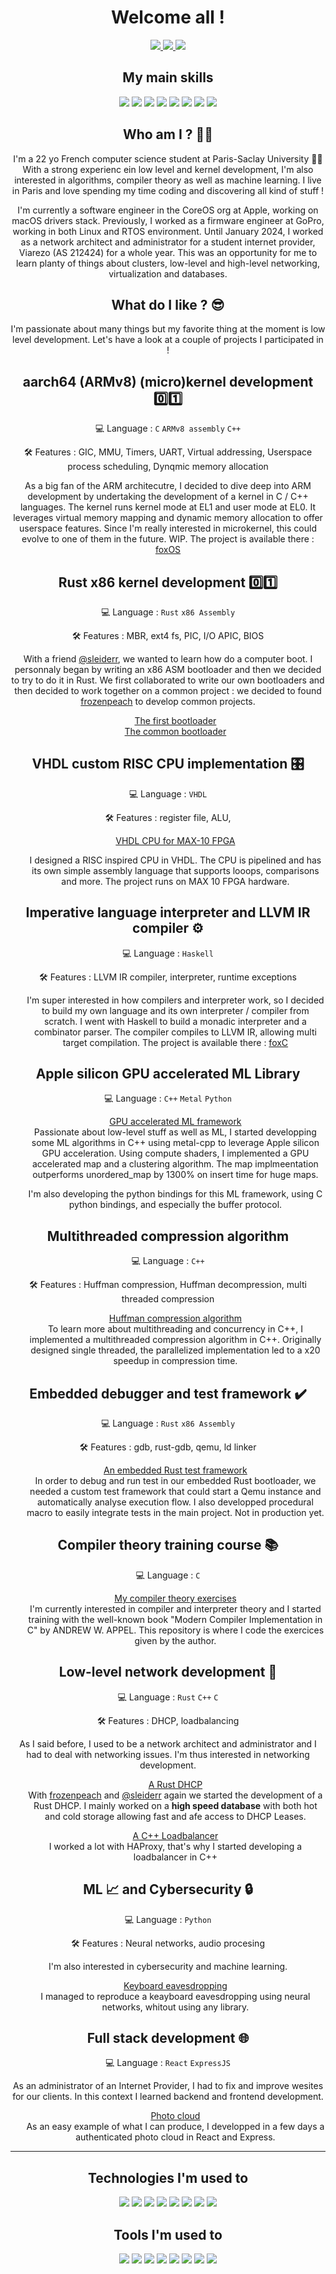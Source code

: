 <h1 align="center" >Welcome all !</h1>

<p align="center">
  <a href="https://www.linkedin.com/in/raphael-faure">
  <img src="https://img.shields.io/badge/linkedin-%230077B5.svg?style=for-the-badge&logo=linkedin&logoColor=white" >
  </a>
  <a href="https://twitter.com/raphFaur">
  <img src="https://img.shields.io/badge/X-%23000000.svg?style=for-the-badge&logo=X&logoColor=white" >
  </a>
  <a href="https://t.me/fwsub">
  <img src="https://img.shields.io/badge/Telegram-2CA5E0?style=for-the-badge&logo=telegram&logoColor=white" >
  </a>
</p>

<h2 align="center" > My main skills </h2>
<p align="center">
  <img src="https://img.shields.io/badge/c-%2300599C.svg?style=for-the-badge&logo=c&logoColor=white" />
  <img src="https://img.shields.io/badge/c++-%2300599C.svg?style=for-the-badge&logo=c%2B%2B&logoColor=white" />
  <img src="https://img.shields.io/badge/rust-%23000000.svg?style=for-the-badge&logo=rust&logoColor=white" />
  <img src="https://img.shields.io/badge/Python-14354C?style=for-the-badge&logo=python&logoColor=white" />
  <img src="https://img.shields.io/badge/Haskell-5e5086?style=for-the-badge&logo=haskell&logoColor=white" />
  <img src="https://img.shields.io/badge/assembly%20script-%23000000.svg?style=for-the-badge&logo=assemblyscript&logoColor=white"/>
  <img src="https://img.shields.io/badge/javascript-%23323330.svg?style=for-the-badge&logo=javascript&logoColor=%23F7DF1E"/>
  <img src="https://img.shields.io/badge/Qiskit-%236929C4.svg?style=for-the-badge&logo=Qiskit&logoColor=white" />
</p>

<h2 align="center" >Who am I ? 🧑‍💻 </h2>
<p align="center">
I'm a 22 yo French computer science student at Paris-Saclay University 👨‍🎓 With a strong experienc ein low level and kernel development, I'm also interested in algorithms, compiler theory as well as machine learning. I live in Paris and love spending my time coding and discovering all kind of stuff ! </p>

<p align="center">
I'm currently a software engineer in the CoreOS org at Apple, working on macOS drivers stack. Previously, I worked as a firmware engineer at GoPro, working in both Linux and RTOS environment.
Until January 2024, I worked as a network architect and administrator for a student internet provider, Viarezo (AS 212424) for a whole year. This was an opportunity for me to learn planty of things about clusters, low-level and high-level networking, virtualization and databases.
</p>


<h2 align="center" > What do I like ? 😎 </h2>
<p align="center">
I'm passionate about many things but my favorite thing at the moment is low level development. Let's have a look at a couple of projects I participated in !
</p>

<!-- 
Kernel dev
-->

<h2 align="center" > aarch64 (ARMv8) (micro)kernel development 0️⃣1️⃣ </h2>

<p align="center" > 💻 Language : <code>C</code> <code>ARMv8 assembly</code> <code>C++</code> </p> 
<p align="center" > 🛠️ Features : GIC, MMU, Timers, UART, Virtual addressing, Userspace process scheduling, Dynqmic memory allocation  </p> 
<p align="center">
As a big fan of the ARM architecutre, I decided to dive deep into ARM development by undertaking the development of a kernel in C / C++ languages. The kernel runs kernel mode at EL1 and user mode at EL0. It leverages virtual memory mapping and dynamic memory allocation to offer userspace features. Since I'm really interested in microkernel, this could evolve to one of them in the future. WIP.
The project is available there :  <a href="https://github.com/raphfaur/foxOS.git">foxOS</a>

</p>



<h2 align="center" > Rust x86 kernel development 0️⃣1️⃣ </h2>

<p align="center" > 💻 Language : <code>Rust</code> <code>x86 Assembly</code> </p> 
<p align="center" > 🛠️ Features : MBR, ext4 fs, PIC, I/O APIC, BIOS </p> 
<p align="center">
With a friend <a href="https://github.com/sleiderr">@sleiderr</a>, we wanted to learn how do a computer boot. I personnaly began by writing an x86 ASM bootloader and then we decided to try to do it in Rust. We first collaborated to write our own bootloaders and then decided to work together on a common project : we decided to found <a href="https://github.com/frozenpeach-dev">frozenpeach</a> to develop common projects.
</p>
<ul list-style-type="none" align="center">
  <a href = "https://github.com/raphfaur/bootloader" > The first bootloader </a> <br/>
  <a href = "https://github.com/frozenpeach-dev/bootloader" > The common bootloader </a>
</ul>


<!-- VHDL CPU 
-->
<h2 align="center" > VHDL custom RISC CPU implementation 🎛️ </h2> 
<p align="center" > 💻 Language : <code>VHDL</code></p> 
<p align="center" > 🛠️ Features : register file, ALU,  </p> 

<ul list-style-type="none" align="center">
  <a href = "https://github.com/raphfaur/cpu" > VHDL CPU for MAX-10 FPGA  </a>
  <p>
  I designed a RISC inspired CPU in VHDL. The CPU is pipelined and has its own simple assembly language that supports looops, comparisons and more.  
  The project runs on MAX 10 FPGA hardware.
  </p>
</ul>



<!-- Haskell compiler
-->

<h2 align="center" > Imperative language interpreter and LLVM IR compiler ⚙️ </h2> 
<p align="center" > 💻 Language : <code>Haskell</code></p> 
<p align="center" > 🛠️ Features : LLVM IR compiler, interpreter, runtime exceptions</p> 

<ul list-style-type="none" align="center">
  <p>
  I'm super interested in how compilers and interpreter work, so I decided to build my own language and its own interpreter / compiler from scratch. I went with Haskell to build a monadic interpreter and a combinator parser. The compiler compiles to LLVM IR, allowing multi target compilation. The project is available there : <a href = "https://github.com/raphfaur/foxC.git" > foxC </a>
  </p>
</ul>


<!-- Apple silicon GPU accelerated ML Library
-->

<h2 align="center" > Apple silicon GPU accelerated ML Library </h2> 
<p align="center" > 💻 Language : <code>C++</code> <code>Metal</code> <code>Python</code></p> 

<ul list-style-type="none" align="center">
  <p>
    <a href = "https://github.com/raphfaur/metal_ml.git" > GPU accelerated ML framework </a> <br/>
    Passionate about low-level stuff as well as ML, I started developping some ML algorithms in C++ using metal-cpp to leverage Apple silicon GPU acceleration. Using compute shaders, I implemented a GPU accelerated map and a clustering algorithm. The map implmeentation outperforms unordered_map by 1300% on insert time for huge maps.
  </p>
  <p>
    I'm also developing the python bindings for this ML framework, using C python bindings, and especially the buffer protocol.
  </p>
</ul>

<!-- Various algorithms
-->

<h2 align="center" > Multithreaded compression algorithm </h2> 
<p align="center" > 💻 Language : <code>C++</code>
<p align="center" > 🛠️ Features : Huffman compression, Huffman decompression, multi threaded compression </p> 

<ul list-style-type="none" align="center">
  <p>
    <a href = "https://github.com/raphfaur/compressor.git" > Huffman compression algorithm </a> <br/>
    To learn more about multithreading and concurrency in C++, I implemented a multithreaded compression algorithm in C++. Originally designed single threaded, the parallelized implementation led to a x20 speedup in compression time.
  </p>
</ul>



<!-- 
Debugger
-->

<h2 align="center" > Embedded debugger and test framework ✔️ </h2> 
<p align="center" > 💻 Language : <code>Rust</code> <code>x86 Assembly</code> </p> 
<p align="center" > 🛠️ Features : gdb, rust-gdb, qemu, ld linker</p> 

<ul list-style-type="none" align="center">
  <p>
    <a href = "https://github.com/frozenpeach-dev/debugger" > An embedded Rust test framework </a> <br/>
    In order to debug and run test in our embedded Rust bootloader, we needed a custom test framework that could start a Qemu instance and automatically analyse execution flow.
    I also developped procedural macro to easily integrate tests in the main project. Not in production yet.
  </p>
</ul>


<!-- 
Compiler
-->

<h2 align="center" > Compiler theory training course 📚 </h2> 
<p align="center" > 💻 Language : <code>C</code></p> 

<ul list-style-type="none" align="center">
  <p>
    <a href = "https://github.com/raphfaur/compiler" > My compiler theory exercises </a> <br/>
    I'm currently interested in compiler and interpreter theory and I started training with the well-known book "Modern Compiler Implementation in C" by ANDREW W. APPEL. This repository is where I code the exercices given by the author.
  </p>
</ul>

<!-- 
Network dev
-->

<h2 align="center" > Low-level network development 🔌 </h2> 
<p align="center" > 💻 Language : <code>Rust</code> <code>C++</code> <code>C</code> </p> 
<p align="center" > 🛠️ Features : DHCP, loadbalancing</p> 
<p align="center">
As I said before, I used to be a network architect and administrator and I had to deal with networking issues. I'm thus interested in networking development. 
</p>
<ul list-style-type="none" align="center">
  <p>
    <a href = "https://github.com/frozenpeach-dev/dhcp" > A Rust DHCP </a> <br/>
    With <a href="https://github.com/frozenpeach-dev">frozenpeach</a> and <a href="https://github.com/sleiderr">@sleiderr</a> again we started the development of a Rust DHCP. I mainly worked on a <strong>high speed database</strong> with both hot and cold storage allowing fast and afe access to DHCP Leases.
  </p>

  <p>
    <a href = "https://github.com/raphfaur/loadbalancer" > A C++ Loadbalancer </a> <br>
  I worked a lot with HAProxy, that's why I started developing a loadbalancer in C++
  </p>
</ul>

<!-- 
Python ML and Cyber
-->

<h2 align="center" > ML 📈 and Cybersecurity 🔒</h2> 
<p align="center" > 
  💻 Language : <code>Python</code>  
</p> 
<p align="center" > 🛠️ Features : Neural networks, audio procesing</p> 
<p align="center">
I'm also interested in cybersecurity and machine learning.
</p>
<ul list-style-type="none" align="center">
  <p>
    <a href = "https://github.com/raphfaur/keyboard-eavesdropping" > Keyboard eavesdropping</a> <br/>
    I managed to reproduce a keayboard eavesdropping using neural networks, whitout using any library.
  </p>
</ul>

<!-- 
Web dev
-->

<h2 align="center" > Full stack development 🌐 </h2> 
<p align="center" > 💻 Language : <code>React</code> <code>ExpressJS</code></p> 
<p align="center">
As an administrator of an Internet Provider, I had to fix and improve wesites for our clients. In this context I learned backend and frontend development.
</p>
<ul list-style-type="none" align="center">
  <p>
    <a href = "https://github.com/raphfaur/frozencloud" > Photo cloud </a> <br/>
    As an easy example of what I can produce, I developped in a few days a authenticated photo cloud in React and Express.
  </p>
</ul>

<hr>

<h2 align="center" > Technologies I'm used to </h2>
<p align="center">
  <img src="https://img.shields.io/badge/mysql-%2300f.svg?style=for-the-badge&logo=mysql&logoColor=white" />
  <img src="https://img.shields.io/badge/MariaDB-003545?style=for-the-badge&logo=mariadb&logoColor=white">
  <img src="https://img.shields.io/badge/Openstack-%23f01742.svg?style=for-the-badge&logo=openstack&logoColor=white"/>
  <img src="https://img.shields.io/badge/kubernetes-%23326ce5.svg?style=for-the-badge&logo=kubernetes&logoColor=white"/>
  <img src="https://img.shields.io/badge/nginx-%23009639.svg?style=for-the-badge&logo=nginx&logoColor=white" />
  <img src="https://img.shields.io/badge/datadog-%23632CA6.svg?style=for-the-badge&logo=datadog&logoColor=white" />
  <img src="https://img.shields.io/badge/ovh-%23123F6D.svg?style=for-the-badge&logo=ovh&logoColor=#123F6D" />
  <img src="https://img.shields.io/badge/ubiquiti-%230559C9.svg?style=for-the-badge&logo=ubiquiti&logoColor=white" />
</p>

<h2 align="center" > Tools I'm used to </h2>
<p align="center">
  <img src="https://img.shields.io/badge/NeoVim-%2357A143.svg?&style=for-the-badge&logo=neovim&logoColor=white" />
  <img src="https://img.shields.io/badge/Xcode-007ACC?style=for-the-badge&logo=Xcode&logoColor=white">
  <img src="https://img.shields.io/badge/Obsidian-%23483699.svg?style=for-the-badge&logo=obsidian&logoColor=white"/>
  <img src="https://img.shields.io/badge/CLion-black?style=for-the-badge&logo=clion&logoColor=white" />
  <img src="https://img.shields.io/badge/Visual%20Studio%20Code-0078d7.svg?style=for-the-badge&logo=visual-studio-code&logoColor=white" />
  <img src="https://img.shields.io/badge/Postman-FF6C37?style=for-the-badge&logo=postman&logoColor=white"/>
  <img src="https://img.shields.io/badge/ansible-%231A1918.svg?style=for-the-badge&logo=ansible&logoColor=white">
  <img src="https://img.shields.io/badge/jinja-white.svg?style=for-the-badge&logo=jinja&logoColor=black">
</p>





